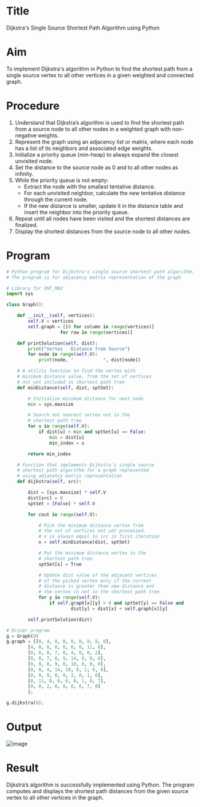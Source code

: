 # Title
Dijkstra's Single Source Shortest Path Algorithm using Python

# Aim
To implement Dijkstra's algorithm in Python to find the shortest path from a single source vertex to all other vertices in a given weighted and connected graph.

# Procedure
1. Understand that Dijkstra’s algorithm is used to find the shortest path from a source node to all other nodes in a weighted graph with non-negative weights.
2. Represent the graph using an adjacency list or matrix, where each node has a list of its neighbors and associated edge weights.
3. Initialize a priority queue (min-heap) to always expand the closest unvisited node.
4. Set the distance to the source node as 0 and to all other nodes as infinity.
5. While the priority queue is not empty:
   - Extract the node with the smallest tentative distance.
   - For each unvisited neighbor, calculate the new tentative distance through the current node.
   - If the new distance is smaller, update it in the distance table and insert the neighbor into the priority queue.
6. Repeat until all nodes have been visited and the shortest distances are finalized.
7. Display the shortest distances from the source node to all other nodes.
# Program
```python
# Python program for Dijkstra's single source shortest path algorithm. 
# The program is for adjacency matrix representation of the graph

# Library for INT_MAX
import sys

class Graph():

	def __init__(self, vertices):
		self.V = vertices
		self.graph = [[0 for column in range(vertices)]
					for row in range(vertices)]

	def printSolution(self, dist):
		print("Vertex   Distance from Source")
		for node in range(self.V):
			print(node, "           ", dist[node])

	# A utility function to find the vertex with
	# minimum distance value, from the set of vertices
	# not yet included in shortest path tree
	def minDistance(self, dist, sptSet):

		# Initialize minimum distance for next node
		min = sys.maxsize

		# Search not nearest vertex not in the
		# shortest path tree
		for u in range(self.V):
			if dist[u] < min and sptSet[u] == False:
				min = dist[u]
				min_index = u

		return min_index

	# Function that implements Dijkstra's single source
	# shortest path algorithm for a graph represented
	# using adjacency matrix representation
	def dijkstra(self, src):

		dist = [sys.maxsize] * self.V
		dist[src] = 0
		sptSet = [False] * self.V

		for cout in range(self.V):

			# Pick the minimum distance vertex from
			# the set of vertices not yet processed.
			# x is always equal to src in first iteration
			x = self.minDistance(dist, sptSet)

			# Put the minimum distance vertex in the
			# shortest path tree
			sptSet[x] = True

			# Update dist value of the adjacent vertices
			# of the picked vertex only if the current
			# distance is greater than new distance and
			# the vertex in not in the shortest path tree
			for y in range(self.V):
				if self.graph[x][y] > 0 and sptSet[y] == False and 				dist[y] > dist[x] + self.graph[x][y]:
						dist[y] = dist[x] + self.graph[x][y]

		self.printSolution(dist)

# Driver program
g = Graph(9)
g.graph = [[0, 4, 0, 0, 0, 0, 0, 8, 0],
		[4, 0, 8, 0, 0, 0, 0, 11, 0],
		[0, 8, 0, 7, 0, 4, 0, 0, 2],
		[0, 0, 7, 0, 9, 14, 0, 0, 0],
		[0, 0, 0, 9, 0, 10, 0, 0, 0],
		[0, 0, 4, 14, 10, 0, 2, 0, 0],
		[0, 0, 0, 0, 0, 2, 0, 1, 6],
		[8, 11, 0, 0, 0, 0, 1, 0, 7],
		[0, 0, 2, 0, 0, 0, 6, 7, 0]
		];

g.dijkstra(0);
```

# Output

![image](https://github.com/user-attachments/assets/ad12f1fc-6582-4952-96ca-15c3e4d94a8c)


# Result
Dijkstra’s algorithm is successfully implemented using Python. The program computes and displays the shortest path distances from the given source vertex to all other vertices in the graph.
